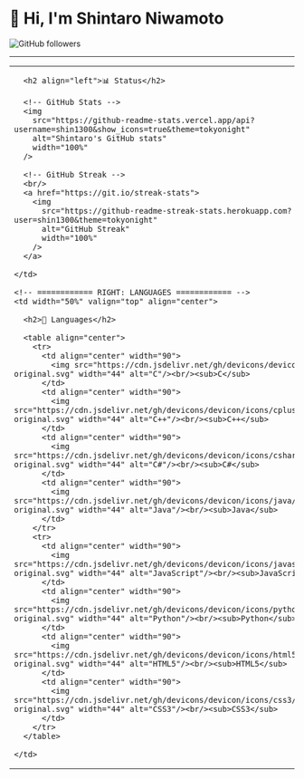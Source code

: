 # 👋 Hi, I'm Shintaro Niwamoto

![GitHub followers](https://img.shields.io/github/followers/shin1300?label=Follow&style=social)

---

<table>
  <tr>
    <!-- ============ LEFT: STATUS ============ -->
    <td width="50%" valign="top">

      <h2 align="left">📊 Status</h2>

      <!-- GitHub Stats -->
      <img
        src="https://github-readme-stats.vercel.app/api?username=shin1300&show_icons=true&theme=tokyonight"
        alt="Shintaro's GitHub stats"
        width="100%"
      />

      <!-- GitHub Streak -->
      <br/>
      <a href="https://git.io/streak-stats">
        <img
          src="https://github-readme-streak-stats.herokuapp.com?user=shin1300&theme=tokyonight"
          alt="GitHub Streak"
          width="100%"
        />
      </a>

    </td>

    <!-- ============ RIGHT: LANGUAGES ============ -->
    <td width="50%" valign="top" align="center">

      <h2>🧠 Languages</h2>

      <table align="center">
        <tr>
          <td align="center" width="90">
            <img src="https://cdn.jsdelivr.net/gh/devicons/devicon/icons/c/c-original.svg" width="44" alt="C"/><br/><sub>C</sub>
          </td>
          <td align="center" width="90">
            <img src="https://cdn.jsdelivr.net/gh/devicons/devicon/icons/cplusplus/cplusplus-original.svg" width="44" alt="C++"/><br/><sub>C++</sub>
          </td>
          <td align="center" width="90">
            <img src="https://cdn.jsdelivr.net/gh/devicons/devicon/icons/csharp/csharp-original.svg" width="44" alt="C#"/><br/><sub>C#</sub>
          </td>
          <td align="center" width="90">
            <img src="https://cdn.jsdelivr.net/gh/devicons/devicon/icons/java/java-original.svg" width="44" alt="Java"/><br/><sub>Java</sub>
          </td>
        </tr>
        <tr>
          <td align="center" width="90">
            <img src="https://cdn.jsdelivr.net/gh/devicons/devicon/icons/javascript/javascript-original.svg" width="44" alt="JavaScript"/><br/><sub>JavaScript</sub>
          </td>
          <td align="center" width="90">
            <img src="https://cdn.jsdelivr.net/gh/devicons/devicon/icons/python/python-original.svg" width="44" alt="Python"/><br/><sub>Python</sub>
          </td>
          <td align="center" width="90">
            <img src="https://cdn.jsdelivr.net/gh/devicons/devicon/icons/html5/html5-original.svg" width="44" alt="HTML5"/><br/><sub>HTML5</sub>
          </td>
          <td align="center" width="90">
            <img src="https://cdn.jsdelivr.net/gh/devicons/devicon/icons/css3/css3-original.svg" width="44" alt="CSS3"/><br/><sub>CSS3</sub>
          </td>
        </tr>
      </table>

    </td>
  </tr>
</table>
